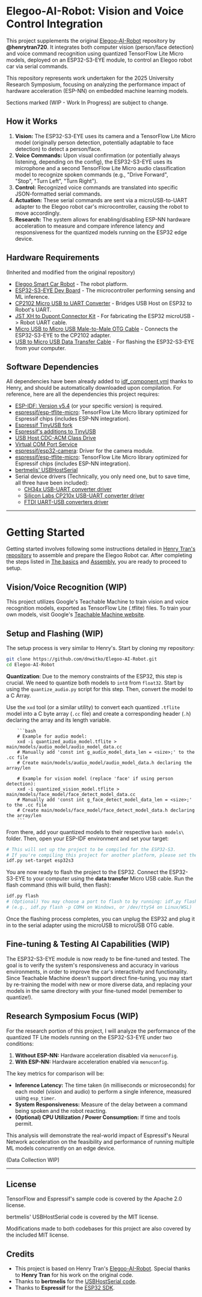# Elegoo-AI-Robot: Vision and Voice Control Integration

This project supplements the original [Elegoo-AI-Robot](https://github.com/henrytran720/Elegoo-AI-Robot) repository by **@henrytran720**. It integrates both computer vision (person/face detection) and voice command recognition using quantized TensorFlow Lite Micro models, deployed on an ESP32-S3-EYE module, to control an Elegoo robot car via serial commands.

This repository represents work undertaken for the 2025 University Research Symposium, focusing on analyzing the performance impact of hardware acceleration (ESP-NN) on embedded machine learning models.

Sections marked (WIP - Work In Progress) are subject to change.

## How it Works

1.  **Vision:** The ESP32-S3-EYE uses its camera and a TensorFlow Lite Micro model (originally person detection, potentially adaptable to face detection) to detect a person/face.
2.  **Voice Commands:** Upon visual confirmation (or potentially always listening, depending on the config), the ESP32-S3-EYE uses its microphone and a second TensorFlow Lite Micro audio classification model to recognize spoken commands (e.g., "Drive Forward",   
    "Stop", "Turn Left", "Turn Right").
3.  **Control:** Recognized voice commands are translated into specific JSON-formatted serial commands.
4.  **Actuation:** These serial commands are sent via a microUSB-to-UART adapter to the Elegoo robot car's microcontroller, causing the robot to move accordingly.
5.  **Research:** The system allows for enabling/disabling ESP-NN hardware acceleration to measure and compare inference latency and responsiveness for the quantized models running on the ESP32 edge device.

## Hardware Requirements

(Inherited and modified from the original repository)

- [Elegoo Smart Car Robot](https://us.elegoo.com/products/elegoo-smart-robot-car-kit-v-4-0) - The robot platform.
- [ESP32-S3-EYE Dev Board](https://www.aliexpress.us/item/3256803794751194.html) - The microcontroller performing sensing and ML inference.
- [CP2102 Micro USB to UART Converter](https://www.amazon.com/HiLetgo-CP2102-Module-Converter-Replace/dp/B01N47LXRA) - Bridges USB Host on ESP32 to Robot's UART.
- [JST XH to Dupont Connector Kit](https://www.amazon.com/Kidisoii-Dupont2-54-Connector-Pre-Crimped-Compatible/dp/B0CMCN9CXD/135-4941321-1839956) - For fabricating the ESP32 microUSB -> Robot UART cable.
- [Micro USB to Micro USB Male-to-Male OTG Cable](https://www.amazon.com/Micro-USB-Male-Data-Cable/dp/B0872GMD7V/) - Connects the ESP32-S3-EYE to the CP2102 adapter.
- [USB to Micro USB Data Transfer Cable](https://www.amazon.com/FEMORO-Transfer-Charging-Smartphone-Bluetooth/dp/B0D2KZQR8T) - For flashing the ESP32-S3-EYE from your computer.

## Software Dependencies

All dependencies have been already added to [idf_component.yml](https://github.com/dnwitko/Elegoo-AI-Robot/blob/main/main/idf_component.yml) thanks to Henry, and should be automatically downloaded upon compilation. For reference, here are all the dependencies this project requires:

- [ESP-IDF: Version v5.4](https://docs.espressif.com/projects/esp-idf/en/stable/esp32s3/get-started/index.html#manual-installation) (or your specific version) is required.
- [espressif/esp-tflite-micro](https://components.espressif.com/components/espressif/esp-tflite-micro): TensorFlow Lite Micro library optimized for Espressif chips (includes ESP-NN integration).
- [Espressif TinyUSB fork](https://components.espressif.com/components/espressif/tinyusb)
- [Espressif's additions to TinyUSB](https://components.espressif.com/components/espressif/esp_tinyusb)
- [USB Host CDC-ACM Class Drive](https://components.espressif.com/components/espressif/usb_host_cdc_acm/versions/2.0.3)
- [Virtual COM Port Service](https://components.espressif.com/components/espressif/usb_host_vcp)
- [espressif/esp32-camera](https://components.espressif.com/components/espressif/esp32-camera): Driver for the camera module.
- [espressif/esp-tflite-micro](https://components.espressif.com/components/espressif/esp-tflite-micro): TensorFlow Lite Micro library optimized for Espressif chips (includes ESP-NN integration).
- [bertmelis' USBHostSerial](https://github.com/bertmelis/USBHostSerial)
- Serial device drivers (Technically, you only need one, but to save time, all three have been included):
  - [CH34x USB-UART converter driver](https://components.espressif.com/components/espressif/usb_host_ch34x_vcp/versions/2.0.0)
  - [Silicon Labs CP210x USB-UART converter driver](https://components.espressif.com/components/espressif/usb_host_cp210x_vcp/versions/2.0.0)
  - [FTDI UART-USB converters driver](https://components.espressif.com/components/espressif/usb_host_ftdi_vcp/versions/2.0.0)

---

# Getting Started

Getting started involves following some instructions detailed in [Henry Tran's repository](https://github.com/henrytran720/Elegoo-AI-Robot) to assemble and prepare the Elegoo Robot car. After completing the steps listed in [The basics](https://github.com/henrytran720/Elegoo-AI-Robot?tab=readme-ov-file#the-basics) and [Assembly](https://github.com/henrytran720/Elegoo-AI-Robot?tab=readme-ov-file#assembly), you are ready to proceed to setup.

## Vision/Voice Recognition (WIP)

This project utilizes Google's Teachable Machine to train vision and voice recognition models, exported as TensorFlow Lite (.tflite) files. To train your own models, visit Google's [Teachable Machine website](https://teachablemachine.withgoogle.com/).

## Setup and Flashing (WIP)

The setup process is very similar to Henry's. Start by cloning my repository:

```bash
git clone https://github.com/dnwitko/Elegoo-AI-Robot.git
cd Elegoo-AI-Robot
```

**Quantization**: Due to the memory constraints of the ESP32, this step is crucial. We need to quantize both models to `int8` from `float32`. Start by using the `quantize_audio.py` script for this step. Then, convert the model to a C Array.

Use the `xxd` tool (or a similar utility) to convert each quantized `.tflite` model into a C byte array (`.cc` file) and create a corresponding header (`.h`) declaring the array and its length variable.
        
        ```bash
        # Example for audio model:
        xxd -i quantized_audio_model.tflite > main/models/audio_model/audio_model_data.cc
        # Manually add 'const int g_audio_model_data_len = <size>;' to the .cc file
        # Create main/models/audio_model/audio_model_data.h declaring the array/len

        # Example for vision model (replace 'face' if using person detection):
        xxd -i quantized_vision_model.tflite > main/models/face_model/face_detect_model_data.cc
        # Manually add 'const int g_face_detect_model_data_len = <size>;' to the .cc file
        # Create main/models/face_model/face_detect_model_data.h declaring the array/len
        ```

From there, add your quantized models to their respective ```bash models\``` folder. Then, open your ESP-IDF environment and set your target:

```bash
# This will set up the project to be compiled for the ESP32-S3.
# If you're compiling this project for another platform, please set the target appropriately for your environment.
idf.py set-target esp32s3
```

You are now ready to flash the project to the ESP32. Connect the ESP32-S3-EYE to your computer using the **data transfer** Micro USB cable. Run the flash command (this will build, then flash):

```bash
idf.py flash
# (Optional) You may choose a port to flash to by running: idf.py flash -p [YOUR-ESP32-PORT]
# (e.g., idf.py flash -p COM4 on Windows, or /dev/ttyS4 on Linux/WSL)
```

Once the flashing process completes, you can unplug the ESP32 and plug it in to the serial adapter using the microUSB to microUSB OTG cable.

## Fine-tuning & Testing AI Capabilities (WIP)

The ESP32-S3-EYE module is now ready to be fine-tuned and tested. The goal is to verify the system's responsiveness and accuracy in various environments, in order to improve the car's interactivity and functionality. Since Teachable Machine doesn't support direct fine-tuning, you may start by re-training the model with new or more diverse data, and replacing your models in the same directory with your fine-tuned model (remember to quantize!).

## Research Symposium Focus (WIP)

For the research portion of this project, I will analyze the performance of the quantized TF Lite models running on the ESP32-S3-EYE under two conditions:

1.  **Without ESP-NN:** Hardware acceleration disabled via `menuconfig`.
2.  **With ESP-NN:** Hardware acceleration enabled via `menuconfig`.

The key metrics for comparison will be:

*   **Inference Latency:** The time taken (in milliseconds or microseconds) for each model (vision and audio) to perform a single inference, measured using `esp_timer`.
*   **System Responsiveness:** Measure of the delay between a command being spoken and the robot reacting.
*   **(Optional) CPU Utilization / Power Consumption:** If time and tools permit.

This analysis will demonstrate the real-world impact of Espressif's Neural Network acceleration on the feasibility and performance of running multiple ML models concurrently on an edge device.

(Data Collection WIP)

---

## License

TensorFlow and Espressif's sample code is covered by the Apache 2.0 license.

bertmelis' USBHostSerial code is covered by the MIT license.

Modifications made to both codebases for this project are also covered by the included MIT license.

## Credits

- This project is based on Henry Tran's [Elegoo-AI-Robot](https://github.com/henrytran720/Elegoo-AI-Robot). Special thanks to **Henry Tran** for his work on the original code.
- Thanks to **bertmelis** for the [USBHostSerial code](https://github.com/bertmelis/USBHostSerial).
- Thanks to **Espressif** for the [ESP32 SDK](https://github.com/espressif/esp-idf).
